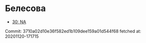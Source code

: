 # Белесова
- [30: NA](30.md)

Commit: 3710a02d10e36f582ed1b109dee159a01d544f68
 fetched at: 20201120-171715
